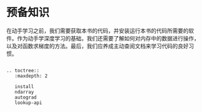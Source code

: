 # 预备知识

在动手学习之前，我们需要获取本书的代码，并安装运行本书的代码所需要的软件。作为动手学深度学习的基础，我们还需要了解如何对内存中的数据进行操作，以及对函数求梯度的方法。最后，我们应养成主动查阅文档来学习代码的良好习惯。

```eval_rst

.. toctree::
   :maxdepth: 2

   install
   ndarray
   autograd
   lookup-api

```




